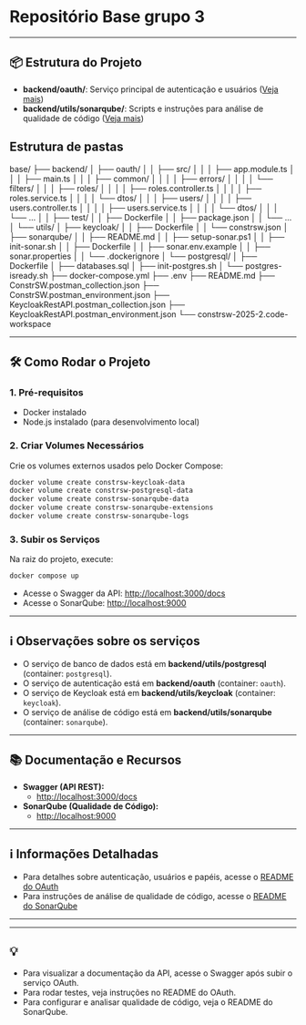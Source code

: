 #  Repositório Base grupo 3

---

## 📦 Estrutura do Projeto

- **backend/oauth/**: Serviço principal de autenticação e usuários ([Veja mais](backend/oauth/README.md))
- **backend/utils/sonarqube/**: Scripts e instruções para análise de qualidade de código ([Veja mais](backend/utils/sonarqube/README.md))

## Estrutura de pastas
base/
├── backend/
│   ├── oauth/
│   │   ├── src/
│   │   │   ├── app.module.ts
│   │   │   ├── main.ts
│   │   │   ├── common/
│   │   │   │   ├── errors/
│   │   │   │   └── filters/
│   │   │   ├── roles/
│   │   │   │   ├── roles.controller.ts
│   │   │   │   ├── roles.service.ts
│   │   │   │   └── dtos/
│   │   │   ├── users/
│   │   │   │   ├── users.controller.ts
│   │   │   │   ├── users.service.ts
│   │   │   │   └── dtos/
│   │   │   └── ...
│   │   ├── test/
│   │   ├── Dockerfile
│   │   ├── package.json
│   │   └── ...
│   └── utils/
│       ├── keycloak/
│       │   ├── Dockerfile
│       │   └── constrsw.json
│       ├── sonarqube/
│       │   ├── README.md
│       │   ├── setup-sonar.ps1
│       │   ├── init-sonar.sh
│       │   ├── Dockerfile
│       │   ├── sonar.env.example
│       │   ├── sonar.properties
│       │   └── .dockerignore
│       └── postgresql/
│           ├── Dockerfile
│           ├── databases.sql
│           ├── init-postgres.sh
│           └── postgres-isready.sh
├── docker-compose.yml
├── .env
├── README.md
├── ConstrSW.postman_collection.json
├── ConstrSW.postman_environment.json
├── KeycloakRestAPI.postman_collection.json
├── KeycloakRestAPI.postman_environment.json
└── constrsw-2025-2.code-workspace

---

## 🛠️ Como Rodar o Projeto

### 1. Pré-requisitos
- Docker  instalado
- Node.js instalado (para desenvolvimento local)

### 2. Criar Volumes Necessários
Crie os volumes externos usados pelo Docker Compose:
```bash
docker volume create constrsw-keycloak-data
docker volume create constrsw-postgresql-data
docker volume create constrsw-sonarqube-data
docker volume create constrsw-sonarqube-extensions
docker volume create constrsw-sonarqube-logs
```

### 3. Subir os Serviços
Na raiz do projeto, execute:
```bash
docker compose up
```

- Acesse o Swagger da API: [http://localhost:3000/docs](http://localhost:3000/docs)
- Acesse o SonarQube: [http://localhost:9000](http://localhost:9000)

---

## ℹ️ Observações sobre os serviços
- O serviço de banco de dados está em **backend/utils/postgresql** (container: `postgresql`).
- O serviço de autenticação está em **backend/oauth** (container: `oauth`).
- O serviço de Keycloak está em **backend/utils/keycloak** (container: `keycloak`).
- O serviço de análise de código está em **backend/utils/sonarqube** (container: `sonarqube`).

---

## 📚 Documentação e Recursos

- **Swagger (API REST):**
  - [http://localhost:3000/docs](http://localhost:3000/docs)
- **SonarQube (Qualidade de Código):**
  - [http://localhost:9000](http://localhost:9000)

---

## ℹ️ Informações Detalhadas

- Para detalhes sobre autenticação, usuários e papéis, acesse o [README do OAuth](backend/oauth/README.md)
- Para instruções de análise de qualidade de código, acesse o [README do SonarQube](backend/utils/sonarqube/README.md)

---
---

## 💡
- Para visualizar a documentação da API, acesse o Swagger após subir o serviço OAuth.
- Para rodar testes, veja instruções no README do OAuth.
- Para configurar e analisar qualidade de código, veja o README do SonarQube.

